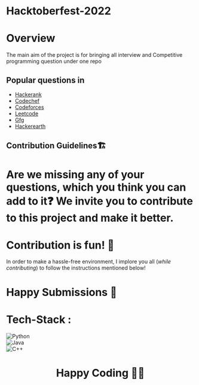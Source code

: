 # Hacktoberfest-2022

# Overview

The main aim of the project is for bringing all interview and Competitive programming question under one repo

## Popular questions in

- [Hackerank](https://www.hackerrank.com/)
- [Codechef](https://www.codechef.com/)
- [Codeforces](https://codeforces.com/)
- [Leetcode](https://leetcode.com/)
- [Gfg](https://www.geeksforgeeks.org/)
- [Hackerearth](https://www.hackerearth.com/practice/)
## Contribution Guidelines🏗

Are we missing any of your questions, which you think you can add to it❓ We invite you to contribute to this project and make it better.
=======

# Contribution is fun! :green_heart:

In order to make a hassle-free environment, I implore you all (_while contributing_) to follow the instructions mentioned below!

Happy Submissions :slightly_smiling_face:
=======
# Tech-Stack :

![Python](https://img.shields.io/badge/-Python-333333?style=flat&logo=python)<br>
![Java](https://img.shields.io/badge/-Java-333333?style=flat&logo=Java&logoColor=007396)<br>
![C++](https://img.shields.io/badge/-C++-333333?style=flat&logo=C%2B%2B&logoColor=00599C)<br>


<h1 align=center>Happy Coding 👨‍💻 </h1>
